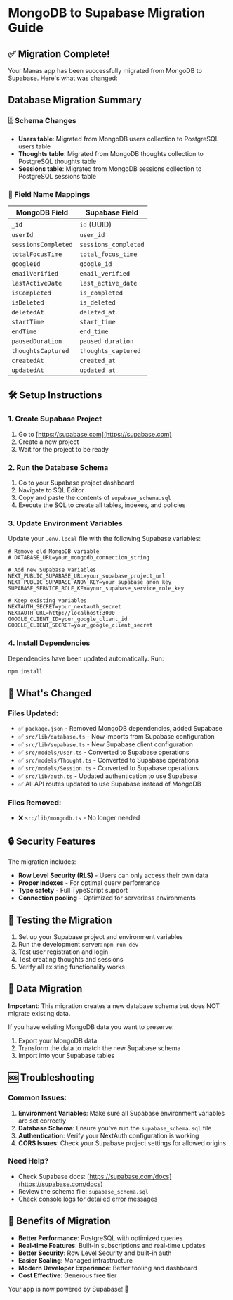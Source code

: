 # MongoDB to Supabase Migration Guide

## ✅ Migration Complete!

Your Manas app has been successfully migrated from MongoDB to Supabase. Here's what was changed:

## Database Migration Summary

### 🗄️ Schema Changes
- **Users table**: Migrated from MongoDB users collection to PostgreSQL users table
- **Thoughts table**: Migrated from MongoDB thoughts collection to PostgreSQL thoughts table  
- **Sessions table**: Migrated from MongoDB sessions collection to PostgreSQL sessions table

### 🔄 Field Name Mappings
| MongoDB Field | Supabase Field |
|---------------|----------------|
| `_id` | `id` (UUID) |
| `userId` | `user_id` |
| `sessionsCompleted` | `sessions_completed` |
| `totalFocusTime` | `total_focus_time` |
| `googleId` | `google_id` |
| `emailVerified` | `email_verified` |
| `lastActiveDate` | `last_active_date` |
| `isCompleted` | `is_completed` |
| `isDeleted` | `is_deleted` |
| `deletedAt` | `deleted_at` |
| `startTime` | `start_time` |
| `endTime` | `end_time` |
| `pausedDuration` | `paused_duration` |
| `thoughtsCaptured` | `thoughts_captured` |
| `createdAt` | `created_at` |
| `updatedAt` | `updated_at` |

## 🛠️ Setup Instructions

### 1. Create Supabase Project
1. Go to [https://supabase.com](https://supabase.com)
2. Create a new project
3. Wait for the project to be ready

### 2. Run the Database Schema
1. Go to your Supabase project dashboard
2. Navigate to SQL Editor
3. Copy and paste the contents of `supabase_schema.sql` 
4. Execute the SQL to create all tables, indexes, and policies

### 3. Update Environment Variables
Update your `.env.local` file with the following Supabase variables:

```env
# Remove old MongoDB variable
# DATABASE_URL=your_mongodb_connection_string

# Add new Supabase variables
NEXT_PUBLIC_SUPABASE_URL=your_supabase_project_url
NEXT_PUBLIC_SUPABASE_ANON_KEY=your_supabase_anon_key
SUPABASE_SERVICE_ROLE_KEY=your_supabase_service_role_key

# Keep existing variables
NEXTAUTH_SECRET=your_nextauth_secret
NEXTAUTH_URL=http://localhost:3000
GOOGLE_CLIENT_ID=your_google_client_id
GOOGLE_CLIENT_SECRET=your_google_client_secret
```

### 4. Install Dependencies
Dependencies have been updated automatically. Run:
```bash
npm install
```

## 🚀 What's Changed

### Files Updated:
- ✅ `package.json` - Removed MongoDB dependencies, added Supabase
- ✅ `src/lib/database.ts` - Now imports from Supabase configuration
- ✅ `src/lib/supabase.ts` - New Supabase client configuration
- ✅ `src/models/User.ts` - Converted to Supabase operations
- ✅ `src/models/Thought.ts` - Converted to Supabase operations  
- ✅ `src/models/Session.ts` - Converted to Supabase operations
- ✅ `src/lib/auth.ts` - Updated authentication to use Supabase
- ✅ All API routes updated to use Supabase instead of MongoDB

### Files Removed:
- ❌ `src/lib/mongodb.ts` - No longer needed

## 🔒 Security Features

The migration includes:
- **Row Level Security (RLS)** - Users can only access their own data
- **Proper indexes** - For optimal query performance
- **Type safety** - Full TypeScript support
- **Connection pooling** - Optimized for serverless environments

## 🧪 Testing the Migration

1. Set up your Supabase project and environment variables
2. Run the development server: `npm run dev`
3. Test user registration and login
4. Test creating thoughts and sessions
5. Verify all existing functionality works

## 🚨 Data Migration

**Important**: This migration creates a new database schema but does NOT migrate existing data. 

If you have existing MongoDB data you want to preserve:

1. Export your MongoDB data
2. Transform the data to match the new Supabase schema
3. Import into your Supabase tables

## 🆘 Troubleshooting

### Common Issues:

1. **Environment Variables**: Make sure all Supabase environment variables are set correctly
2. **Database Schema**: Ensure you've run the `supabase_schema.sql` file
3. **Authentication**: Verify your NextAuth configuration is working
4. **CORS Issues**: Check your Supabase project settings for allowed origins

### Need Help?
- Check Supabase docs: [https://supabase.com/docs](https://supabase.com/docs)
- Review the schema file: `supabase_schema.sql`
- Check console logs for detailed error messages

## 🎉 Benefits of Migration

- **Better Performance**: PostgreSQL with optimized queries
- **Real-time Features**: Built-in subscriptions and real-time updates  
- **Better Security**: Row Level Security and built-in auth
- **Easier Scaling**: Managed infrastructure
- **Modern Developer Experience**: Better tooling and dashboard
- **Cost Effective**: Generous free tier

Your app is now powered by Supabase! 🚀